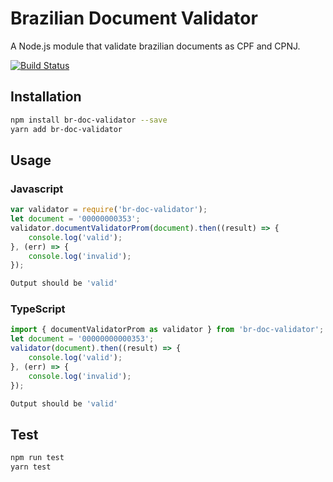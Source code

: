# Brazilian Document Validator
A Node.js module that validate brazilian documents as CPF and CPNJ.

[![Build Status](https://travis-ci.org/egermano/brazilian-multidocument-validator.svg?branch=master)](https://travis-ci.org/egermano/brazilian-multidocument-validator)

## Installation 
```sh
npm install br-doc-validator --save
yarn add br-doc-validator
```

## Usage
### Javascript
```javascript
var validator = require('br-doc-validator');
let document = '00000000353';
validator.documentValidatorProm(document).then((result) => {
    console.log('valid');
}, (err) => {
    console.log('invalid');
});
```
```sh
Output should be 'valid'
```

### TypeScript
```typescript
import { documentValidatorProm as validator } from 'br-doc-validator';
let document = '00000000000353';
validator(document).then((result) => {
    console.log('valid');
}, (err) => {
    console.log('invalid');
});
```
```sh
Output should be 'valid'
```

## Test 
```sh
npm run test
yarn test
```
